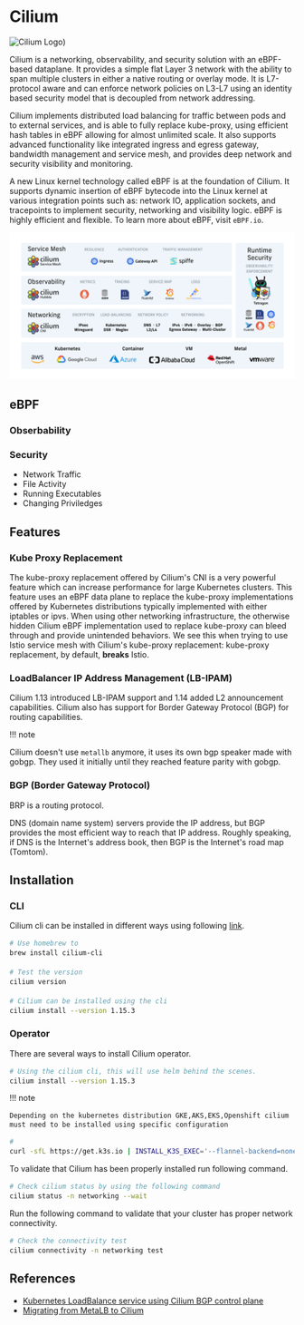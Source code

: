 # Cilium

![Cilium Logo](https://cdn.jsdelivr.net/gh/cilium/cilium@main/Documentation/images/logo-dark.png))

Cilium is a networking, observability, and security solution with an eBPF-based dataplane. It provides a simple flat Layer 3 network with the ability to span multiple clusters in either a native routing or overlay mode. It is L7-protocol aware and can enforce network policies on L3-L7 using an identity based security model that is decoupled from network addressing.

Cilium implements distributed load balancing for traffic between pods and to external services, and is able to fully replace kube-proxy, using efficient hash tables in eBPF allowing for almost unlimited scale. It also supports advanced functionality like integrated ingress and egress gateway, bandwidth management and service mesh, and provides deep network and security visibility and monitoring.

A new Linux kernel technology called eBPF is at the foundation of Cilium. It supports dynamic insertion of eBPF bytecode into the Linux kernel at various integration points such as: network IO, application sockets, and tracepoints to implement security, networking and visibility logic. eBPF is highly efficient and flexible. To learn more about eBPF, visit `eBPF.io`.

![Overview of Cilium features for networking, observability, service mesh, and runtime security](../../images/cilium-overview.png)

## eBPF

### Obserbability

### Security

* Network Traffic
* File Activity
* Running Executables
* Changing Priviledges

## Features

### Kube Proxy Replacement

The kube-proxy replacement offered by Cilium's CNI is a very powerful feature which can increase performance for large Kubernetes clusters. This feature uses an eBPF data plane to replace the kube-proxy implementations offered by Kubernetes distributions typically implemented with either iptables or ipvs. When using other networking infrastructure, the otherwise hidden Cilium eBPF implementation used to replace kube-proxy can bleed through and provide unintended behaviors. We see this when trying to use Istio service mesh with Cilium's kube-proxy replacement: kube-proxy replacement, by default, **breaks** Istio.

### LoadBalancer IP Address Management (LB-IPAM)

Cilium 1.13 introduced LB-IPAM support and 1.14 added L2 announcement capabilities. Cilium also has support for Border Gateway Protocol (BGP) for routing capabilities.

!!! note

Cilium doesn't use `metallb` anymore, it uses its own bgp speaker made with gobgp. They used it initially until they reached feature parity with gobgp.

### BGP (Border Gateway Protocol)

BRP is a routing protocol.

DNS (domain name system) servers provide the IP address, but BGP provides the most efficient way to reach that IP address. Roughly speaking, if DNS is the Internet's address book, then BGP is the Internet's road map (Tomtom).

## Installation

### CLI

Cilium cli can be installed in different ways using following [link](https://docs.cilium.io/en/stable/gettingstarted/k8s-install-default/).

```bash
# Use homebrew to
brew install cilium-cli

# Test the version
cilium version

# Cilium can be installed using the cli
cilium install --version 1.15.3
```

### Operator

There are several ways to install Cilium operator.

```bash
# Using the cilium cli, this will use helm behind the scenes.
cilium install --version 1.15.3


```

!!! note

    Depending on the kubernetes distribution GKE,AKS,EKS,Openshift cilium must need to be installed using specific configuration

```bash
#
curl -sfL https://get.k3s.io | INSTALL_K3S_EXEC='--flannel-backend=none --disable-network-policy' sh -
```

To validate that Cilium has been properly installed run following command.

```bash
# Check cilium status by using the following command
cilium status -n networking --wait
```

Run the following command to validate that your cluster has proper network connectivity.

```bash
# Check the connectivity test
cilium connectivity -n networking test
```

## References

* [Kubernetes LoadBalance service using Cilium BGP control plane](https://medium.com/@valentin.hristev/kubernetes-loadbalance-service-using-cilium-bgp-control-plane-8a5ad416546a)
* [Migrating from MetaLB to Cilium](https://blog.stonegarden.dev/articles/2023/12/migrating-from-metallb-to-cilium/)
